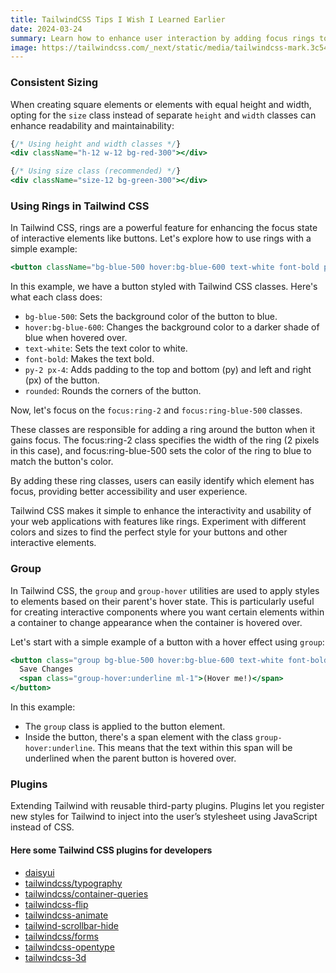 ```yaml
---
title: TailwindCSS Tips I Wish I Learned Earlier
date: 2024-03-24
summary: Learn how to enhance user interaction by adding focus rings to interactive elements like buttons in Tailwind CSS. Improve accessibility and user experience with simple yet effective styling techniques.
image: https://tailwindcss.com/_next/static/media/tailwindcss-mark.3c5441fc7a190fb1800d4a5c7f07ba4b1345a9c8.svg
---
```


### Consistent Sizing

When creating square elements or elements with equal height and width, opting for the `size` class instead of separate `height` and `width` classes can enhance readability and maintainability:

```jsx
{/* Using height and width classes */}
<div className="h-12 w-12 bg-red-300"></div>

{/* Using size class (recommended) */}
<div className="size-12 bg-green-300"></div>
```

### Using Rings in Tailwind CSS

In Tailwind CSS, rings are a powerful feature for enhancing the focus state of interactive elements like buttons. Let's explore how to use rings with a simple example:

```jsx
<button className="bg-blue-500 hover:bg-blue-600 text-white font-bold py-2 px-4 rounded focus:ring-2 focus:ring-blue-500">Save Changes</button>
```
In this example, we have a button styled with Tailwind CSS classes. Here's what each class does:

- `bg-blue-500`: Sets the background color of the button to blue.
- `hover:bg-blue-600`: Changes the background color to a darker shade of blue when hovered over.
- `text-white`: Sets the text color to white.
- `font-bold`: Makes the text bold.
- `py-2 px-4`: Adds padding to the top and bottom (py) and left and right (px) of the button.
- `rounded`: Rounds the corners of the button.

Now, let's focus on the `focus:ring-2` and `focus:ring-blue-500` classes.

These classes are responsible for adding a ring around the button when it gains focus.
The focus:ring-2 class specifies the width of the ring (2 pixels in this case), and focus:ring-blue-500 sets the color of the ring to blue to match the button's color.

By adding these ring classes, users can easily identify which element has focus, providing better accessibility and user experience.

Tailwind CSS makes it simple to enhance the interactivity and usability of your web applications with features like rings. Experiment with different colors and sizes to find the perfect style for your buttons and other interactive elements.

### Group

In Tailwind CSS, the `group` and `group-hover` utilities are used to apply styles to elements based on their parent's hover state. This is particularly useful for creating interactive components where you want certain elements within a container to change appearance when the container is hovered over.

Let's start with a simple example of a button with a hover effect using `group`:

```jsx
<button class="group bg-blue-500 hover:bg-blue-600 text-white font-bold py-2 px-4 rounded">
  Save Changes
  <span class="group-hover:underline ml-1">(Hover me!)</span>
</button>
```

In this example:

- The `group` class is applied to the button element.
- Inside the button, there's a span element with the class `group-hover:underline`. This means that the text within this span will be underlined when the parent button is hovered over.


### Plugins

Extending Tailwind with reusable third-party plugins.
Plugins let you register new styles for Tailwind to inject into the user’s stylesheet using JavaScript instead of CSS.

#### Here some Tailwind CSS plugins for developers

- [daisyui](https://daisyui.com/)
- [tailwindcss/typography](https://tailwindcss.com/docs/typography-plugin)
- [tailwindcss/container-queries](https://tailwindcss.com/docs/plugins#container-queries)
- [tailwindcss-flip](https://github.com/cvrajeesh/tailwindcss-flip)
- [tailwindcss-animate](https://github.com/jamiebuilds/tailwindcss-animate)
- [tailwind-scrollbar-hide](https://github.com/reslear/tailwind-scrollbar-hide)
- [tailwindcss/forms](https://github.com/tailwindlabs/tailwindcss-forms)
- [tailwindcss-opentype](https://tailwindcss-opentype.netlify.app/)
- [tailwindcss-3d](https://github.com/sambauers/tailwindcss-3d)
